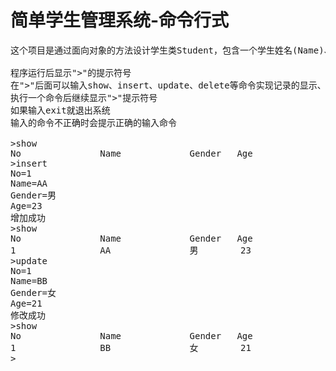 # 简单学生管理系统-命令行式
<pre>
这个项目是通过面向对象的方法设计学生类Student，包含一个学生姓名(Name)、性别(Sex)、年龄(Age)，然后设计学生记录管理类StudentList来管理一组学生记录。

程序运行后显示">"的提示符号
在">"后面可以输入show、insert、update、delete等命令实现记录的显示、插入、修改、删除等功能
执行一个命令后继续显示">"提示符号
如果输入exit就退出系统
输入的命令不正确时会提示正确的输入命令

>show
No               Name             Gender   Age
>insert
No=1
Name=AA
Gender=男
Age=23
增加成功
>show
No               Name             Gender   Age
1                AA               男        23
>update
No=1
Name=BB
Gender=女
Age=21
修改成功
>show
No               Name             Gender   Age
1                BB               女        21
> 
</pre>
